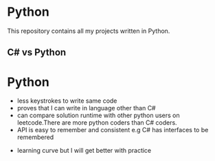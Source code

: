# Python
This repository contains all my projects written in Python.

## C# vs Python
# Python
  + less keystrokes to write same code
  + proves that I can write in language other than C#
  + can compare solution runtime with other python users on leetcode.There are more python coders than C# coders.
  + API is easy to remember and consistent e.g C# has interfaces to be remembered
  - learning curve but I will get better with practice
